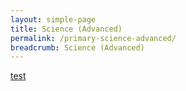 ```yaml
---
layout: simple-page
title: Science (Advanced)
permalink: /primary-science-advanced/
breadcrumb: Science (Advanced)
---
```

[test](/placeholder-primary-science-advanced/)

